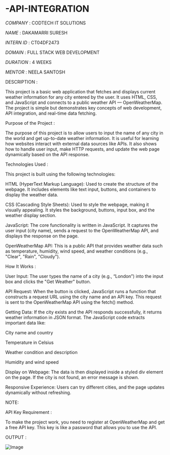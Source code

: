 # -API-INTEGRATION

*COMPANY* : CODTECH IT SOLUTIONS

*NAME* : DAKAMARRI SURESH

*INTERN ID* : CT04DF2473

*DOMAIN* : FULL STACK WEB DEVELOPMENT

*DURATION*  :  4 WEEKS

*MENTOR*  :  NEELA SANTOSH

DESCRIPTION :

This project is a basic web application that fetches and displays current weather information for any city entered by the user. It uses HTML, CSS, and JavaScript and connects to a public weather API — OpenWeatherMap. The project is simple but demonstrates key concepts of web development, API integration, and real-time data fetching.

Purpose of the Project :

The purpose of this project is to allow users to input the name of any city in the world and get up-to-date weather information. It is useful for learning how websites interact with external data sources like APIs. It also shows how to handle user input, make HTTP requests, and update the web page dynamically based on the API response.

 Technologies Used : 
 
This project is built using the following technologies:

HTML (HyperText Markup Language): Used to create the structure of the webpage. It includes elements like text input, buttons, and containers to display the weather data.

CSS (Cascading Style Sheets): Used to style the webpage, making it visually appealing. It styles the background, buttons, input box, and the weather display section.

JavaScript: The core functionality is written in JavaScript. It captures the user input (city name), sends a request to the OpenWeatherMap API, and displays the response on the page.

OpenWeatherMap API: This is a public API that provides weather data such as temperature, humidity, wind speed, and weather conditions (e.g., "Clear", "Rain", "Cloudy").

 How It Works :
 
User Input: The user types the name of a city (e.g., “London”) into the input box and clicks the "Get Weather" button.

API Request: When the button is clicked, JavaScript runs a function that constructs a request URL using the city name and an API key. This request is sent to the OpenWeatherMap API using the fetch() method.

Getting Data: If the city exists and the API responds successfully, it returns weather information in JSON format. The JavaScript code extracts important data like:

City name and country

Temperature in Celsius

Weather condition and description

Humidity and wind speed

Display on Webpage: The data is then displayed inside a styled div element on the page. If the city is not found, an error message is shown.

Responsive Experience: Users can try different cities, and the page updates dynamically without refreshing.

NOTE:

API Key Requirement :

To make the project work, you need to register at OpenWeatherMap and get a free API key. This key is like a password that allows you to use the API. 


OUTPUT :

![Image](https://github.com/user-attachments/assets/16f9789b-ce33-4ede-bb20-a709d8c7de63)
